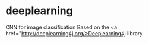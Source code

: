 # deeplearning
CNN for image classification
Based on the <a href="http://deeplearning4j.org/>Deeplearning4j</a> library
